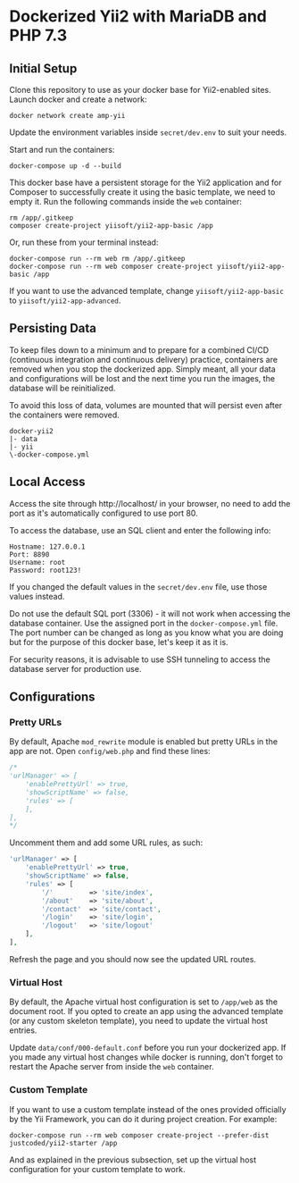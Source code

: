 # Dockerized Yii2 with MariaDB and PHP 7.3

## Initial Setup

Clone this repository to use as your docker base for Yii2-enabled sites. Launch docker and create a network:

```
docker network create amp-yii
```

Update the environment variables inside `secret/dev.env` to suit your needs.

Start and run the containers:

```
docker-compose up -d --build
```

This docker base have a persistent storage for the Yii2 application and for Composer to successfully create it using the basic template, we need to empty it. Run the following commands inside the `web` container:

```
rm /app/.gitkeep
composer create-project yiisoft/yii2-app-basic /app
```

Or, run these from your terminal instead:

```
docker-compose run --rm web rm /app/.gitkeep
docker-compose run --rm web composer create-project yiisoft/yii2-app-basic /app
```

If you want to use the advanced template, change `yiisoft/yii2-app-basic` to `yiisoft/yii2-app-advanced`.

## Persisting Data

To keep files down to a minimum and to prepare for a combined CI/CD (continuous integration and continuous delivery) practice, containers are removed when you stop the dockerized app. Simply meant, all your data and configurations will be lost and the next time you run the images, the database will be reinitialized.

To avoid this loss of data, volumes are mounted that will persist even after the containers were removed.

```
docker-yii2
|- data
|- yii
\-docker-compose.yml
```

## Local Access

Access the site through http://localhost/ in your browser, no need to add the port as it's automatically configured to use port 80.

To access the database, use an SQL client and enter the following info:

```
Hostname: 127.0.0.1
Port: 8890
Username: root
Password: root123!
```

If you changed the default values in the `secret/dev.env` file, use those values instead.

Do not use the default SQL port (3306) - it will not work when accessing the database container. Use the assigned port in the `docker-compose.yml` file. The port number can be changed as long as you know what you are doing but for the purpose of this docker base, let's keep it as it is.

For security reasons, it is advisable to use SSH tunneling to access the database server for production use.

## Configurations

### Pretty URLs

By default, Apache `mod_rewrite` module is enabled but pretty URLs in the app are not. Open `config/web.php` and find these lines:

```php
/*
'urlManager' => [
    'enablePrettyUrl' => true,
    'showScriptName' => false,
    'rules' => [
    ],
],
*/
```

Uncomment them and add some URL rules, as such:

```php
'urlManager' => [
    'enablePrettyUrl' => true,
    'showScriptName' => false,
    'rules' => [
        '/'         => 'site/index',
        '/about'    => 'site/about',
        '/contact'  => 'site/contact',
        '/login'    => 'site/login',
        '/logout'   => 'site/logout'
    ],
],
```

Refresh the page and you should now see the updated URL routes.

### Virtual Host

By default, the Apache virtual host configuration is set to `/app/web` as the document root. If you opted to create an app using the advanced template (or any custom skeleton template), you need to update the virtual host entries.

Update `data/conf/000-default.conf` before you run your dockerized app. If you made any virtual host changes while docker is running, don't forget to restart the Apache server from inside the `web` container.

### Custom Template

If you want to use a custom template instead of the ones provided officially by the Yii Framework, you can do it during project creation. For example:

```
docker-compose run --rm web composer create-project --prefer-dist justcoded/yii2-starter /app
```

And as explained in the previous subsection, set up the virtual host configuration for your custom template to work.